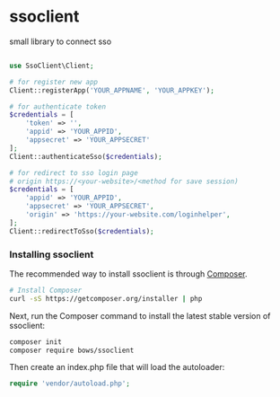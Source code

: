 # ssoclient
small library to connect sso
```php

use SsoClient\Client;

# for register new app
Client::registerApp('YOUR_APPNAME', 'YOUR_APPKEY');

# for authenticate token
$credentials = [
    'token' => '',
    'appid' => 'YOUR_APPID',
    'appsecret' => 'YOUR_APPSECRET'
];
Client::authenticateSso($credentials);

# for redirect to sso login page
# origin https://<your-website>/<method for save session)
$credentials = [
    'appid' => 'YOUR_APPID',
    'appsecret' => 'YOUR_APPSECRET',
    'origin' => 'https://your-website.com/loginhelper',
];
Client::redirectToSso($credentials);

```

### Installing ssoclient
The recommended way to install ssoclient is through [Composer](http://getcomposer.org/).
```bash
# Install Composer
curl -sS https://getcomposer.org/installer | php
```

Next, run the Composer command to install the latest stable version of ssoclient:
```bash
composer init
composer require bows/ssoclient
```

Then create an index.php file that will load the autoloader:
```php
require 'vendor/autoload.php';
```

